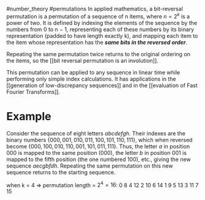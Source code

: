 #number_theory #permutations
In applied mathematics, a bit-reversal permutation is a permutation of a sequence of n items, where $n = 2^k$ is a power of two. It is defined by indexing the elements of the sequence by the numbers from 0 to n − 1, representing each of these numbers by its binary representation (padded to have length exactly k), and mapping each item to the item whose representation has the ___same bits in the reversed order___.

Repeating the same permutation twice returns to the original ordering on the items, so the [[bit reversal permutation is an involution]].

This permutation can be applied to any sequence in linear time while performing only simple index calculations. It has applications in the [[generation of low-discrepancy sequences]] and in the [[evaluation of Fast Fourier Transforms]].

# Example
Consider the sequence of eight letters _abcdefgh_. Their indexes are the binary numbers 
$\{000, 001, 010, 011, 100, 101, 110, 111\}$, 
which when reversed become 
$\{000, 100, 010, 110, 001, 101, 011, 111\}$. 
Thus, the letter _a_ in position 000 is mapped to the same position (000), the letter _b_ in position 001 is mapped to the fifth position (the one numbered 100), etc., giving the new sequence _aecgbfdh_. Repeating the same permutation on this new sequence returns to the starting sequence.

when k = 4 => permutation length = $2^4 = 16$:
0 8 4 12 2 10 6 14 1 9 5 13 3 11 7 15